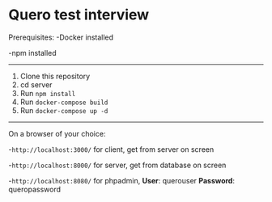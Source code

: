 # Quero test interview

Prerequisites:
  -Docker installed
  
  -npm installed

---

1. Clone this repository
2. cd server
3. Run `npm install`
4. Run `docker-compose build`
5. Run `docker-compose up -d`

---

On a browser of your choice:

  -`http://localhost:3000/` for client, get from server on screen

  -`http://localhost:8000/` for server, get from database on screen

  -`http://localhost:8080/` for phpadmin, **User**: querouser **Password**: queropassword
